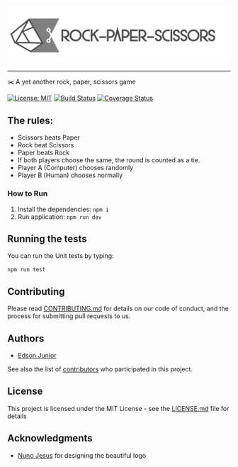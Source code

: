 <p align="center">
  
![Rock Paper Scissors](/logo/Logotype_horizontal.svg)

---

✂️ A yet another rock, paper, scissors game

[![License: MIT](https://img.shields.io/badge/License-MIT-yellow.svg)](LICENSE.md) [![Build Status](https://travis-ci.org/edson-junior/rock-paper-scissors.svg?branch=master)](https://travis-ci.org/edson-junior/rock-paper-scissors) [![Coverage Status](https://coveralls.io/repos/github/edson-junior/rock-paper-scissors/badge.svg?branch=master)](https://coveralls.io/github/edson-junior/rock-paper-scissors?branch=master)

## The rules:

- Scissors beats Paper
- Rock beat Scissors
- Paper beats Rock
- If both players choose the same, the round is counted as a tie.
- Player A (Computer) chooses randomly
- Player B (Human) chooses normally

### How to Run

1. Install the dependencies: ``` npm i ```
2. Run application: ``` npm run dev ```

## Running the tests

You can run the Unit tests by typing:
```
npm run test
```

## Contributing

Please read [CONTRIBUTING.md](CONTRIBUTING.md) for details on our code of conduct, and the process for submitting pull requests to us.

## Authors

* [Edson Junior](https://github.com/edson-junior)

See also the list of [contributors](https://github.com/edson-junior/rock-paper-scissors/contributors) who participated in this project.

## License

This project is licensed under the MIT License - see the [LICENSE.md](LICENSE.md) file for details

## Acknowledgments

* [Nuno Jesus](https://github.com/nunojesus) for designing the beautiful logo
